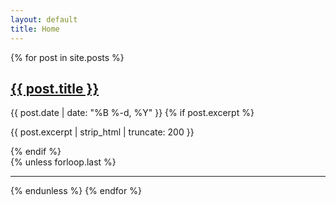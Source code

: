 ```yaml
---
layout: default
title: Home
---
```


{% for post in site.posts %}
<article>
  <h2><a href="{{ site.baseurl }}{{ post.url }}">{{ post.title }}</a></h2>
  <time datetime="{{ post.date | date_to_xmlschema }}">{{ post.date | date: "%B %-d, %Y" }}</time>
  {% if post.excerpt %}<p>{{ post.excerpt | strip_html | truncate: 200 }}</p>{% endif %}
</article>
{% unless forloop.last %}<hr>{% endunless %}
{% endfor %}
